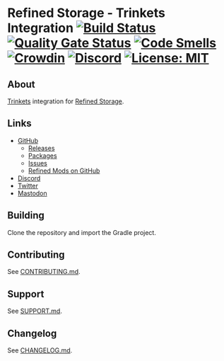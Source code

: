 # Refined Storage - Trinkets Integration [![Build Status](https://github.com/refinedmods/refinedstorage-trinkets-integration/actions/workflows/build.yml/badge.svg?branch=develop)](https://github.com/refinedmods/refinedstorage-trinkets-integration/actions/workflows/build.yml) [![Quality Gate Status](https://sonarcloud.io/api/project_badges/measure?project=refinedmods_refinedstorage-trinkets-integration&metric=alert_status)](https://sonarcloud.io/summary/new_code?id=refinedmods_refinedstorage-trinkets-integration) [![Code Smells](https://sonarcloud.io/api/project_badges/measure?project=refinedmods_refinedstorage-trinkets-integration&metric=code_smells)](https://sonarcloud.io/summary/new_code?id=refinedmods_refinedstorage-trinkets-integration) [![Crowdin](https://badges.crowdin.net/refined-storage-trinkets-integration/localized.svg)](https://crowdin.com/project/refined-storage-trinkets-integration) [![Discord](https://img.shields.io/discord/342942776494653441)](https://discordapp.com/invite/VYzsydb) [![License: MIT](https://img.shields.io/badge/License-MIT-yellow.svg)](LICENSE.md)

## About

[Trinkets](https://github.com/emilyploszaj/trinkets) integration for [Refined Storage](https://github.com/refinedmods/refinedstorage2).

## Links

- [GitHub](https://github.com/refinedmods/refinedstorage-trinkets-integration)
    - [Releases](https://github.com/refinedmods/refinedstorage-trinkets-integration/releases)
    - [Packages](https://github.com/refinedmods/refinedstorage-trinkets-integration/packages)
    - [Issues](https://github.com/refinedmods/refinedstorage-trinkets-integration/issues)
    - [Refined Mods on GitHub](https://github.com/refinedmods)
- [Discord](https://discordapp.com/invite/VYzsydb)
- [Twitter](https://twitter.com/refinedmods)
- [Mastodon](https://anvil.social/@refinedmods)

## Building

Clone the repository and import the Gradle project.

## Contributing

See [CONTRIBUTING.md](.github/CONTRIBUTING.md).

## Support

See [SUPPORT.md](.github/SUPPORT.md).

## Changelog

See [CHANGELOG.md](CHANGELOG.md).
